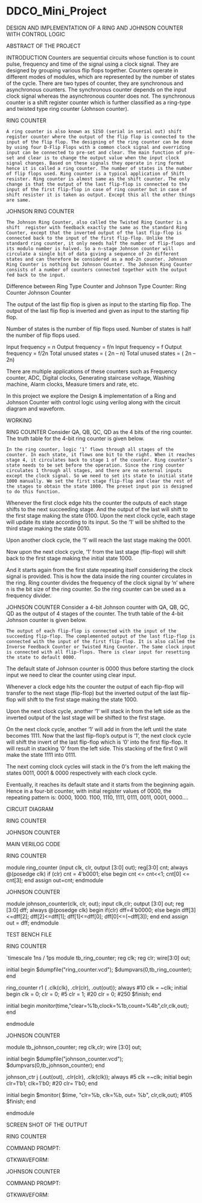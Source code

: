 # DDCO_Mini_Project
DESIGN AND IMPLEMENTATION OF A RING AND JOHNSON COUNTER WITH CONTROL LOGIC


ABSTRACT OF THE PROJECT


INTRODUCTION
	Counters are sequential circuits whose function is to count pulse, frequency and time of the signal using a clock signal. They are designed by grouping various flip flops together. Counters operate in different modes of modules, which are represented by the number of states of the cycle. There are two types of counter, they are synchronous and asynchronous counters. The synchronous counter depends on the input clock signal whereas the asynchronous counter does not. The synchronous counter is a shift register counter which is further classified as a ring-type and twisted type ring counter (Johnson counter). 



RING COUNTER 
 
	A ring counter is also known as SISO (serial in serial out) shift register counter where the output of the flip flop is connected to the input of the flip flop. The designing of the ring counter can be done by using four D-Flip Flops with a common clock signal and overriding input can be connected to pre-set and clear. The main function of pre-set and clear is to change the output value when the input clock signal changes. Based on these signals they operate in ring format hence it is called a ring counter. The number of states is the number of flip flops used. Ring counter is a typical application of Shift resister. Ring counter is almost same as the shift counter. The only change is that the output of the last flip-flop is connected to the input of the first flip-flop in case of ring counter but in case of shift resister it is taken as output. Except this all the other things are same.







JOHNSON RING COUNTER 
 
	The Johnson Ring Counter, also called the Twisted Ring Counter is a shift  register with feedback exactly the same as the standard Ring Counter, except that the inverted output of the last flip-flop is connected back to the input of the first flip-flop. Unlike the standard ring counter, it only needs half the number of flip-flops and its modulo number is halved. So a n-stage Johnson counter will circulate a single bit of data giving a sequence of 2n different states and can therefore be considered as a mod-2n counter. Johnson Ring Counter is nothing but Johnson Counter. The Johnson Ring Counter consists of a number of counters connected together with the output fed back to the input.

Difference between Ring Type Counter and Johnson Type Counter:
Ring Counter 	Johnson Counter

The output of the last flip flop is given as
input to the starting flip flop. 	The output of the last flip flop is inverted and given as input to the starting flip flop. 

Number of states is the number of flip flops used. 
	Number of states is half the number of flip flops used. 

Input frequency = n 
Output frequency = f/n 	Input frequency = f 
Output frequency = f/2n 
Total unused states = ( 2n – n)	Total unused states = ( 2n – 2n) 



There are multiple applications of these counters such as Frequency counter, ADC, Digital clocks, Generating staircase voltage, Washing machine, Alarm clocks, Measure timers and rate, etc. 

In this project we explore the Design & implementation of a Ring and Johnson Counter with control logic using verilog along with the circuit diagram and waveform.



WORKING

RING COUNTER 
	Consider QA, QB, QC, QD as the 4 bits of the ring counter. The truth table for the 4-bit ring counter is given below.

 

	In the ring counter, logic ‘1’ flows through all stages of the counter. In each state, it flows one bit to the right. When it reaches stage 4, it circulates back to stage 1 of the counter. Ring counter’s state needs to be set before the operation. Since the ring counter circulates 1 through all stages, and there are no external inputs except the clock signal. So we need to set its state to initial state 1000 manually. We set the first stage flip-flop and clear the rest of the stages to obtain the state 1000. The preset input pin is designed to do this function.
 
Whenever the first clock edge hits the counter the outputs of each stage shifts to the next succeeding stage. And the output of the last will shift to the first stage making the state 0100. 
Upon the next clock cycle, each stage will update its state according to its input. So the ‘1’ will be shifted to the third stage making the state 0010. 

Upon another clock cycle, the ‘1’ will reach the last stage making the 0001. 

Now upon the next clock cycle, ‘1’ from the last stage (flip-flop) will shift back to the first stage making the initial state 1000.
 
And it starts again from the first state repeating itself considering the clock signal is provided. 
This is how the data inside the ring counter circulates in the ring. Ring counter divides the frequency of the clock signal by ‘n’ where n is the bit size of the ring counter. So the ring counter can be used as a frequency divider.

JOHNSON COUNTER
	Consider a 4-bit Johnson counter with QA, QB, QC, QD as the output of 4 stages of the counter. The truth table of the 4-bit Johnson counter is given below.


 


	The output of each flip-flop is connected with the input of the succeeding flip-flop. The complemented output of the last flip-flop is connected with the input of the first flip-flop. It is also called the Inverse Feedback Counter or Twisted Ring Counter. The Same clock input is connected with all flip-flops. There is clear input for resetting the state to default 0000. 

The default state of Johnson counter is 0000 thus before starting the clock input we need to clear the counter using clear input. 

Whenever a clock edge hits the counter the output of each flip-flop will transfer to the next stage (flip-flop) but the inverted output of the last flip-flop will shift to the first stage making the state 1000. 

Upon the next clock cycle, another ‘1’ will stack in from the left side as the inverted output of the last stage will be shifted to the first stage. 

On the next clock cycle, another ‘1’ will add in from the left until the state becomes 1111. 
Now that the last flip-flop’s output is ‘1’, the next clock cycle will shift the invert of the last flip-flop which is ‘0’ into the first flip-flop. It will result in stacking ‘0’ from the left side. This stacking of the first 0 will make the state 1111 into 0111. 

The next coming clock cycles will stack in the 0's from the left making the states 0011, 0001 & 0000 respectively with each clock cycle. 

Eventually, it reaches its default state and it starts from the beginning again. Hence in a four-bit counter, with initial register values of 0000, the repeating pattern is: 0000, 1000. 1100, 1110, 1111, 0111, 0011, 0001, 0000….




CIRCUIT DIAGRAM


RING COUNTER
 

JOHNSON COUNTER
 



MAIN VERILOG CODE


RING COUNTER

module ring_counter (input clk, clr, output [3:0] out);
reg[3:0] cnt;
always @(posedge clk)
	if (clr)
		cnt = 4'b0001;
	else
	begin
		cnt <= cnt<<1;
		cnt[0] <= cnt[3];
	end
	assign out=cnt;
	endmodule	



JOHNSON COUNTER

module johnson_counter(clk, clr, out);
input clk,clr;
output [3:0] out;
reg [3:0] dff;
always @(posedge clk)
begin
	if(clr)
		dff=4'b0000;
	else
	begin
		dff[3]<=dff[2];
		dff[2]<=dff[1];
		dff[1]<=dff[0];
		dff[0]<=(~dff[3]);
	end
end
assign out = dff;
endmodule





TEST BENCH FILE

RING COUNTER

`timescale 1ns / 1ps
module tb_ring_counter;
reg clk;
reg clr;
wire[3:0] out;

initial
begin 
$dumpfile("ring_counter.vcd");
$dumpvars(0,tb_ring_counter); 
end

ring_counter r1 ( .clk(clk), .clr(clr), .out(out));
always #10 clk = ~clk;
initial 
begin
clk = 0;
clr = 0;
#5 clr = 1;
#20 clr = 0;
#250 $finish;
end

initial 
begin
$monitor($time,"clear=%1b,clock=%1b,count=%4b",clr,clk,out);
end

endmodule

JOHNSON COUNTER

module tb_johnson_counter;
reg clk,clr;
wire [3:0] out;

initial
begin
$dumpfile("johnson_counter.vcd");
$dumpvars(0,tb_johnson_counter);
end

johnson_ctr j (.out(out), .clr(clr), .clk(clk));
always
#5 clk =~clk;
initial
begin
clr=1'b1; clk=1'b0;
#20 clr= 1'b0;
end

initial
begin
$monitor( $time, "clr=%b, clk=%b, out= %b", clr,clk,out);
#105 $finish;
end

endmodule























SCREEN SHOT OF THE OUTPUT

RING COUNTER

COMMAND PROMPT:

 
 

GTKWAVEFORM:

 
		
JOHNSON COUNTER

COMMAND PROMPT:

 


GTKWAVEFORM:

